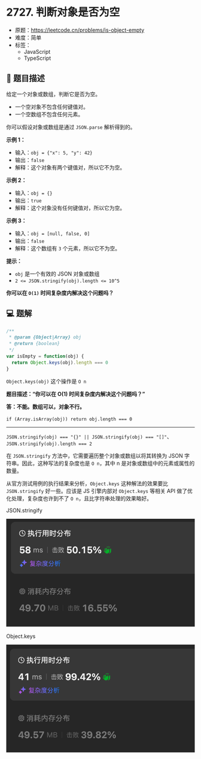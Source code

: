 # 2727. 判断对象是否为空

- 原题：https://leetcode.cn/problems/is-object-empty
- 难度：简单
- 标签：
  - JavaScript
  - TypeScript

## 📝 题目描述

给定一个对象或数组，判断它是否为空。

- 一个空对象不包含任何键值对。
- 一个空数组不包含任何元素。

你可以假设对象或数组是通过 `JSON.parse` 解析得到的。

**示例 1：**

- 输入：`obj = {"x": 5, "y": 42}`
- 输出：`false`
- 解释：这个对象有两个键值对，所以它不为空。

**示例 2：**

- 输入：`obj = {}`
- 输出：`true`
- 解释：这个对象没有任何键值对，所以它为空。

**示例 3：**

- 输入：`obj = [null, false, 0]`
- 输出：`false`
- 解释：这个数组有 `3` 个元素，所以它不为空。

**提示：**

- `obj` 是一个有效的 JSON 对象或数组
- `2 <= JSON.stringify(obj).length <= 10^5`

**你可以在 `O(1)` 时间复杂度内解决这个问题吗？**

## 💻 题解

```javascript
/**
 * @param {Object|Array} obj
 * @return {boolean}
 */
var isEmpty = function(obj) {
  return Object.keys(obj).length === 0
}
```

`Object.keys(obj)` 这个操作是 `O n`

**题目描述：“你可以在 O(1) 时间复杂度内解决这个问题吗？”**

**答：不能。数组可以，对象不行。**

`if (Array.isArray(obj)) return obj.length === 0`

---

`JSON.stringify(obj) === "{}" || JSON.stringify(obj) === "[]"`、`JSON.stringify(obj).length === 2`

在 `JSON.stringify` 方法中，它需要遍历整个对象或数组以将其转换为 JSON 字符串。因此，这种写法的复杂度也是 `O n`，其中 n 是对象或数组中的元素或属性的数量。

从官方测试用例的执行结果来分析，`Object.keys` 这种解法的效果要比 `JSON.stringify` 好一些。应该是 JS 引擎内部对 `Object.keys` 等相关 API 做了优化处理，复杂度也许到不了 `O n`，且比字符串处理的效果略好。

JSON.stringify

![](md-imgs/2024-09-26-22-41-48.png)

Object.keys

![](md-imgs/2024-09-26-22-42-11.png)
